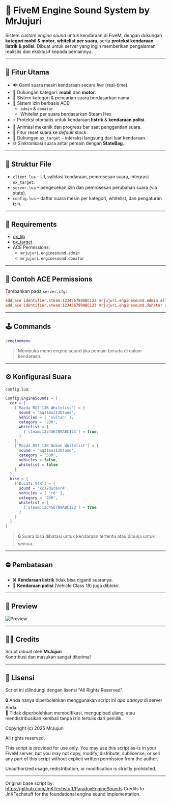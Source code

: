 # 🎵 FiveM Engine Sound System by MrJujuri

Sistem *custom engine sound* untuk kendaraan di FiveM, dengan dukungan **kategori mobil & motor**, **whitelist per suara**, serta **proteksi kendaraan listrik & polisi**. Dibuat untuk server yang ingin memberikan pengalaman realistis dan eksklusif kepada pemainnya.

---

## 🔧 Fitur Utama

- 🔊 Ganti suara mesin kendaraan secara *live* (real-time).
- 🚗 Dukungan kategori: **mobil** dan **motor**.
- 📁 Sistem kategori & pencarian suara berdasarkan nama.
- 🔐 Sistem izin berbasis ACE:
  - `admin` & `donator`
  - Whitelist per suara berdasarkan Steam Hex
- ⚡ Proteksi otomatis untuk kendaraan **listrik** & **kendaraan polisi**.
- 🧰 Animasi mekanik dan progress bar saat penggantian suara.
- 🔄 Fitur reset suara ke *default stock*.
- 🎯 Dukungan `ox_target` – interaksi langsung dari luar kendaraan.
- 🌐 Sinkronisasi suara antar pemain dengan **StateBag**.

---

## 📁 Struktur File

- `client.lua` – UI, validasi kendaraan, pemrosesan suara, integrasi `ox_target`.
- `server.lua` – pengecekan izin dan pemrosesan perubahan suara (via state).
- `config.lua` – daftar suara mesin per kategori, whitelist, dan pengaturan izin.

---

## 📌 Requirements

- [ox_lib](https://overextended.dev/ox_lib/)
- [ox_target](https://overextended.dev/ox_target/)
- ACE Permissions:
  - `mrjujuri.enginesound.admin`
  - `mrjujuri.enginesound.donator`

---

## 🧾 Contoh ACE Permissions

Tambahkan pada `server.cfg`:

```cfg
add_ace identifier.steam:123456789ABC123 mrjujuri.enginesound.admin allow
add_ace identifier.steam:123456789ABC123 mrjujuri.enginesound.donator allow
```

---

## 🕹️ Commands

```lua
/enginemenu
```

> Membuka menu engine sound jika pemain berada di dalam kendaraan.

---

## ⚙️ Konfigurasi Suara

`config.lua`:

```lua
Config.EngineSounds = {
  car = {
    ['Mazda RX7 13B Whitelist'] = {
      sound = 'aq31maz13btune',
      vehicles = { 'sultan' },
      category = 'JDM',
      whitelist = {
        ['steam:123456789ABC123'] = true,
      }
    },
    ['Mazda RX7 13B Bukan Whitelist'] = {
      sound = 'aq31maz13btune',
      category = 'JDM',
      vehicles = false,
      whitelist = false
    }
  },
  bike = {
    ['Ducati V4R'] = {
      sound = 'kc32ducavr4',
      vehicles = { 'r6' },
      category = 'JDM',
      whitelist = {
        ['steam:123456789ABC123'] = true
      }
    }
  }
}
```

> 🔒 Suara bisa dibatasi untuk kendaraan tertentu atau dibuka untuk semua.

---

## ⛔ Pembatasan

- ❌ **Kendaraan listrik** tidak bisa diganti suaranya.
- 🚓 **Kendaraan polisi** (Vehicle Class 18) juga diblokir.

---

## 🧪 Preview 

![Preview](https://r2.fivemanage.com/UVI9rHtiT1qXpTharDhSF/Screenshot2025-07-01194717.png)


---

## 👨‍🔧 Credits

Script dibuat oleh **MrJujuri**  
Kontribusi dan masukan sangat diterima!

---

## 📜 Lisensi

Script ini dilindungi dengan lisensi "All Rights Reserved".

🔒 Anda hanya diperbolehkan menggunakan script ini *apa adanya* di server Anda.  
🚫 Tidak diperbolehkan memodifikasi, mengupload ulang, atau mendistribusikan kembali tanpa izin tertulis dari pemilik.

Copyright (c) 2025 MrJujuri

All rights reserved.

This script is provided for use only. You may use this script as-is in your FiveM server, but you may not copy, modify, distribute, sublicense, or sell any part of this script without explicit written permission from the author.

Unauthorized usage, redistribution, or modification is strictly prohibited.

---

Original base script by: https://github.com/JnKTechstuff/ParadoxEngineSounds
Credits to JnKTechstuff for the foundational engine sound implementation.
